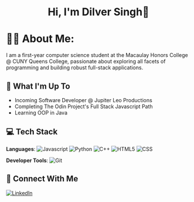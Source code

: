 <h1 align = "center">Hi, I'm Dilver Singh👋</h1>

# 👨‍💻 About Me:
I am a first-year computer science student at the Macaulay Honors College @ CUNY Queens College, passionate about exploring all facets of programming and building robust full-stack applications.

## 🚀 What I'm Up To
<ul>
  <li>Incoming Software Developer @ Jupiter Leo Productions</li>
  <li>Completing The Odin Project's Full Stack Javascript Path</li>
  <li>Learning OOP in Java</li>
</ul>

## 💻 Tech Stack
<strong>Languages</strong>:
![Javascript](https://camo.githubusercontent.com/29d02b3669d6450d67e043cf5909e740dcb94c1e2306d88ac48b15b4ec55dc65/68747470733a2f2f696d672e736869656c64732e696f2f62616467652f6a6176617363726970742d2532333332333333302e7376673f7374796c653d666f722d7468652d6261646765266c6f676f3d6a617661736372697074266c6f676f436f6c6f723d253233463744463145)
![Python]([https://camo.githubusercontent.com/29d02b3669d6450d67e043cf5909e740dcb94c1e2306d88ac48b15b4ec55dc65/68747470733a2f2f696d672e736869656c64732e696f2f62616467652f6a6176617363726970742d2532333332333333302e7376673f7374796c653d666f722d7468652d6261646765266c6f676f3d6a617661736372697074266c6f676f436f6c6f723d253233463744463145](https://img.shields.io/badge/python-3670A0?style=for-the-badge&logo=python&logoColor=ffdd54))
![C++](https://img.shields.io/badge/C++-%2300599C.svg?style=for-the-badge&logo=C%2B%2B&&logoColor=white)
![HTML5](https://img.shields.io/badge/html5-%23E34F26.svg?style=for-the-badge&logo=html5&logoColor=white)
![CSS](https://img.shields.io/badge/css-%231572B6.svg?style=for-the-badge&logo=css3&logoColor=white)


<strong>Developer Tools</strong>:
![Git](https://img.shields.io/badge/git-%23F05033.svg?style=for-the-badge&logo=git&logoColor=white)

## 👥 Connect With Me
[![LinkedIn](https://img.shields.io/badge/LinkedIn-%230077B5.svg?style=for-the-badge&logo=linkedin&logoColor=white)](www.linkedin.com/in/dilversingh)

